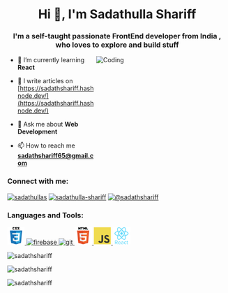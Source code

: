 
<h1 align="center">Hi 👋, I'm Sadathulla Shariff</h1>
<h3 align="center">I'm a self-taught passionate FrontEnd developer from India , who loves to explore and build stuff</h3>
<img align="right" alt="Coding" width="300" height="300" src="https://user-images.githubusercontent.com/51914072/172112102-0330bf35-1549-42b7-9792-c2eb0e87d47c.svg"/>



- 🌱 I’m currently learning **React**

- 📝 I  write articles on [https://sadathshariff.hashnode.dev/](https://sadathshariff.hashnode.dev/)

- 💬 Ask me about **Web Development**

- 📫 How to reach me **sadathshariff65@gmail.com**

<h3 align="left">Connect with me:</h3>
<p align="left">
<a href="https://twitter.com/sadathullas" target="blank"><img align="center" src="https://raw.githubusercontent.com/rahuldkjain/github-profile-readme-generator/master/src/images/icons/Social/twitter.svg" alt="sadathullas" height="30" width="40" /></a>
<a href="https://linkedin.com/in/sadathulla-shariff" target="blank"><img align="center" src="https://raw.githubusercontent.com/rahuldkjain/github-profile-readme-generator/master/src/images/icons/Social/linked-in-alt.svg" alt="sadathulla-shariff" height="30" width="40" /></a>
<a href="https://hashnode.com/@Sadath" target="blank"><img align="center" src="https://raw.githubusercontent.com/rahuldkjain/github-profile-readme-generator/master/src/images/icons/Social/hashnode.svg" alt="@sadathshariff" height="30" width="40" /></a>
</p>

<h3 align="left">Languages and Tools:</h3>
<p align="left"> <a href="https://www.w3schools.com/css/" target="_blank" rel="noreferrer"> <img src="https://raw.githubusercontent.com/devicons/devicon/master/icons/css3/css3-original-wordmark.svg" alt="css3" width="40" height="40"/> </a> <a href="https://firebase.google.com/" target="_blank" rel="noreferrer"> <img src="https://www.vectorlogo.zone/logos/firebase/firebase-icon.svg" alt="firebase" width="40" height="40"/> </a> <a href="https://git-scm.com/" target="_blank" rel="noreferrer"> <img src="https://www.vectorlogo.zone/logos/git-scm/git-scm-icon.svg" alt="git" width="40" height="40"/> </a> <a href="https://www.w3.org/html/" target="_blank" rel="noreferrer"> <img src="https://raw.githubusercontent.com/devicons/devicon/master/icons/html5/html5-original-wordmark.svg" alt="html5" width="40" height="40"/> </a> <a href="https://developer.mozilla.org/en-US/docs/Web/JavaScript" target="_blank" rel="noreferrer"> <img src="https://raw.githubusercontent.com/devicons/devicon/master/icons/javascript/javascript-original.svg" alt="javascript" width="40" height="40"/> </a> <a href="https://reactjs.org/" target="_blank" rel="noreferrer"> <img src="https://raw.githubusercontent.com/devicons/devicon/master/icons/react/react-original-wordmark.svg" alt="react" width="40" height="40"/> </a> </p>


<p><img  src="https://github-readme-stats.vercel.app/api/top-langs?username=sadathshariff&show_icons=true&locale=en&layout=compact" alt="sadathshariff" /></p>

<p><img  src="https://github-readme-stats.vercel.app/api?username=sadathshariff&show_icons=true&locale=en" alt="sadathshariff" /></p>

<p><img src="https://github-readme-streak-stats.herokuapp.com/?user=sadathshariff&" alt="sadathshariff" /></p>
